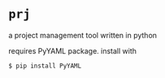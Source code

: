 # `prj`
a project management tool written in python

requires PyYAML package. install with
```
$ pip install PyYAML
```
